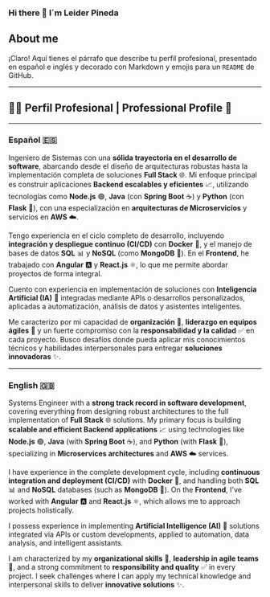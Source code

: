 ### Hi there 👋 I´m Leider Pineda

## About me
¡Claro! Aquí tienes el párrafo que describe tu perfil profesional, presentado en español e inglés y decorado con Markdown y emojis para un `README` de GitHub.

---

## 👨‍💻 Perfil Profesional | Professional Profile 🚀

---

### **Español** 🇪🇸

Ingeniero de Sistemas con una **sólida trayectoria en el desarrollo de software**, abarcando desde el diseño de arquitecturas robustas hasta la implementación completa de soluciones **Full Stack** 🌐. Mi enfoque principal es construir aplicaciones **Backend escalables y eficientes** 📈, utilizando tecnologías como **Node.js** 🟢, **Java** (con **Spring Boot** ☕) y **Python** (con **Flask** 🐍), con una especialización en **arquitecturas de Microservicios** y servicios en **AWS** ☁️.

Tengo experiencia en el ciclo completo de desarrollo, incluyendo **integración y despliegue continuo (CI/CD)** con **Docker** 🐳, y el manejo de bases de datos **SQL** 📊 y **NoSQL** (como **MongoDB** 🍃). En el **Frontend**, he trabajado con **Angular** 🅰️ y **React.js** ⚛️, lo que me permite abordar proyectos de forma integral.

Cuento con experiencia en implementación de soluciones con **Inteligencia Artificial (IA)** 🧠 integradas mediante APIs o desarrollos personalizados, aplicadas a automatización, análisis de datos y asistentes inteligentes.

Me caracterizo por mi capacidad de **organización** 📝, **liderazgo en equipos ágiles** 🤝 y un fuerte compromiso con la **responsabilidad y la calidad** ✅ en cada proyecto. Busco desafíos donde pueda aplicar mis conocimientos técnicos y habilidades interpersonales para entregar **soluciones innovadoras** ✨.

---

### **English** 🇬🇧

Systems Engineer with a **strong track record in software development**, covering everything from designing robust architectures to the full implementation of **Full Stack** 🌐 solutions. My primary focus is building **scalable and efficient Backend applications** 📈 using technologies like **Node.js** 🟢, **Java** (with **Spring Boot** ☕), and **Python** (with **Flask** 🐍), specializing in **Microservices architectures** and **AWS** ☁️ services.

I have experience in the complete development cycle, including **continuous integration and deployment (CI/CD)** with **Docker** 🐳, and handling both **SQL** 📊 and **NoSQL** databases (such as **MongoDB** 🍃). On the **Frontend**, I've worked with **Angular** 🅰️ and **React.js** ⚛️, which allows me to approach projects holistically.

I possess experience in implementing **Artificial Intelligence (AI)** 🧠 solutions integrated via APIs or custom developments, applied to automation, data analysis, and intelligent assistants.

I am characterized by my **organizational skills** 📝, **leadership in agile teams** 🤝, and a strong commitment to **responsibility and quality** ✅ in every project. I seek challenges where I can apply my technical knowledge and interpersonal skills to deliver **innovative solutions** ✨.

<!-- ![image](FotoPerfil.png) -->

<!--
**leiderp/leiderp** is a ✨ _special_ ✨ repository because its `README.md` (this file) appears on your GitHub profile.

Here are some ideas to get you started:

- 🔭 I’m currently working on ...
- 🌱 I’m currently learning ...
- 👯 I’m looking to collaborate on ...
- 🤔 I’m looking for help with ...
- 💬 Ask me about ...
- 📫 How to reach me: ...
- 😄 Pronouns: ...
- ⚡ Fun fact: ...
-->
